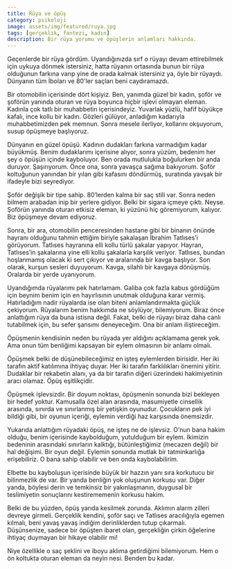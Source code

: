 ```yaml
---
title: Rüya ve öpüş
category: psikoloji
image: assets/img/featured/ruya.jpg
tags: [gerçeklik, fantezi, kadın]
description: Bir rüya yorumu ve öpüşlerin anlamları hakkında.
--- 
```


Geçenlerde bir rüya gördüm. Uyandığınızda sırf o rüyayı devam ettirebilmek için uykuya dönmek istersiniz, hatta rüyanın ortasında bunun bir rüya olduğunun farkına varıp yine de orada kalmak istersiniz ya, öyle bir rüyaydı. Dünyanın tüm İboları ve 80'ler saçları beni caydıramazdı.

Bir otomobilin içerisinde dört kişiyiz. Ben, yanımda güzel bir kadın, şoför ve şoförün yanında oturan ve rüya boyunca hiçbir işlevi olmayan eleman. Kadınla çok tatlı bir muhabbetin içerisindeyiz. Yuvarlak yüzlü, hafif büyükçe kafalı, ince kollu bir kadın. Gözleri gülüyor, anladığım kadarıyla muhabbetimizden pek memnun. Sonra mesele ilerliyor, kollarını okşuyorum, susup öpüşmeye başlıyoruz. 

Dünyanın en güzel öpüşü. Kadının dudakları farkına varmadığım kadar büyükmüş. Benim dudaklarımı içerisine alıyor, sonra yüzüm, bedenim her şey o öpüşün içinde kayboluyor. Ben orada mutlulukla boğulurken bir anda duruyor. Şaşırıyorum. Önce ona, sonra yavaşça sağıma bakıyorum. Şoför koltuğunun yanından bir yılan gibi kafasını döndürmüş, suratında yavşak bir ifadeyle bizi seyrediyor. 

Şoför değişik bir tipe sahip. 80’lerden kalma bir saç stili var. Sonra neden bilmem arabadan inip bir yerlere gidiyor. Belki bir sigara içmeye çıktı. Neyse. Şoförün yanında oturan etkisiz eleman, ki yüzünü hiç göremiyorum, kalıyor. Biz öpüşmeye devam ediyoruz. 

Sonra, bir ara, otomobilin penceresinden hastane gibi bir binanın önünde hayranı olduğunu tahmin ettiğim biriyle şakalaşan İbrahim Tatlıses’i görüyorum. Tatlıses hayranına elli kollu türlü şakalar yapıyor. Hayran, Tatlıses’in şakalarına yine elli kollu şakalarla karşılık veriyor. Tatlıses, bundan hoşlanmamış olacak ki sert çıkıyor ve aralarında bir kavga başlıyor. Son olarak, kurşun sesleri duyuyorum. Kavga, silahlı bir kavgaya dönüşmüş. Oralarda bir yerde uyanıyorum. 

Uyandığımda rüyalarımı pek hatırlamam. Galiba çok fazla kabus gördüğüm için beynim benim için en hayırlısının unutmak olduğuna karar vermiş. Hatırladığım nadir rüyalarda ise olan biteni anlamlandırmakta güçlük çekiyorum. Rüyalarım benim hakkımda ne söylüyor, bilemiyorum. Biraz önce anlattığım rüya da buna istisna değil. Fakat, belki de rüyayı biraz daha canlı tutabilmek için, bu sefer şansımı deneyeceğim. Ona bir anlam iliştireceğim. 

Öpüşmenin kendisinin neden bu rüyada yer aldığını açıklamama gerek yok. Ama onun tüm benliğimi kapsayan bir eylem olmasının bir anlamı olmalı. 

Öpüşmek belki de düşünebileceğimiz en işteş eylemlerden birisidir. Her iki tarafın aktif katılımına ihtiyaç duyar. Her iki tarafın farklılıkları önemini yitirir. Dudaklar bir rekabetin alanı, ya da bir tarafın diğeri üzerindeki hakimiyetinin aracı olamaz. Öpüş eşitlikçidir. 

Öpüşmek işlevsizdir. Bir doyum noktası, öpüşmenin sonunda bizi bekleyen bir hedef yoktur. Kamusalla özel alan arasında, masumiyetle cinsellik arasında, sınırda ve sınırlanmış bir yetişkin oyunudur. Çocukların pek iyi bildiği gibi, bir oyunun içeriği, eylemin verdiği haz karşısında önemsizdir. 

Yukarıda anlattığım rüyadaki öpüş, ne işteş ne de işlevsiz. O’nun bana hakim olduğu, benim içerisinde kaybolduğum, yutulduğum bir eylem. İkimizin bedeninin arasındaki sınırların kalktığı, bütünleştiğimiz (mecazen değil) bir hal değişimi. Bir oyun değil. Eylemin sonunda mutlak bir tatminkarlığa erişebiliriz. O bana sahip olabilir ve ben onda kaybolabilirim. 

Elbette bu kayboluşun içerisinde büyük bir hazzın yanı sıra korkutucu bir bilinmezlik de var. Bir yanda benliğin yok oluşunun korkusu var. Diğer yanda, böylesi derin ve temkinsiz bir yakınlaşmanın, duygusal bir teslimiyetin sonuçlarını kestirememenin korkusu hakim. 

Belki de bu yüzden, öpüş yarıda kesilmek zorunda. Aklımın alarm zilleri devreye girmeli. Gerçeklik kendini, şoför saçı ve Tatlıses aracılığıyla egemen kılmalı, beni yavaş yavaş indiğim derinliklerden tutup çıkarmalı. Düşünsenize, sadece bir öpüşten ibaret olan, gerçekliğin çirkin öğelerine ihtiyaç duymayan bir hikaye olabilir mi! 

Niye özellikle o saç şeklini ve iboyu aklıma getirdiğimi bilemiyorum. Hem o ön koltukta oturan eleman da neyin nesi. Benden bu kadar. 

